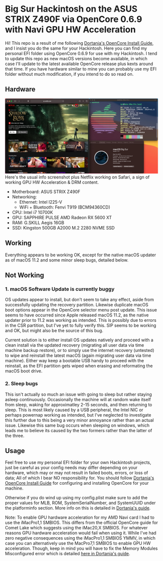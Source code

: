 # Big Sur Hackintosh on the ASUS STRIX Z490F via OpenCore 0.6.9 with Navi GPU HW Acceleration

Hi! This repo is a result of me following [Dortania's OpenCore Install Guide](https://dortania.github.io/OpenCore-Install-Guide/), and I insist you do the same for your Hackintosh. Here you can find my personal EFI folder using OpenCore 0.6.9 for use with my Hackintosh. I tend to update this repo as new macOS versions become available, in which case I'll update to the latest available OpenCore release plus kexts around that time. If you have hardware similar to mine you can probably use my EFI folder without much modification, if you intend to do so read on.

## Hardware
![HW info + HW Acceleration](static/working.jpg)
Here's the usual info screenshot plus Netflix working on Safari, a sign of working GPU HW Acceleration & DRM content. 

- Motherboard: ASUS STRIX Z490F
- Networking:
    - Ethernet: Intel I225-V
    - WiFi + Bluetooth: Fenvi T919 (BCM94360CD)
- CPU: Intel i7 10700K
- GPU: SAPPHIRE PULSE AMD Radeon RX 5600 XT 
- RAM: G.SKILL Aegis 16GB
- SSD: Kingston 500GB A2000 M.2 2280 NVME SSD

## Working
Everything appears to be working OK, except for the native macOS updater as of macOS 11.2 and some minor sleep bugs, detailed below.

## Not Working
### 1. macOS Software Update is currently buggy
OS updates appear to install, but don't seem to take any effect, aside from successfully updating the recovery partition. Likewise duplicate macOS boot options appear in the OpenCore selector menu post update. This issue seems to have occurred since Apple released macOS 11.2, as the native updater prior to 11.2 was working as intended. This is possibly due to errors in the CSR partition, but I've yet to fully verify this. SIP seems to be working and OK, but might also be the source of this bug.

Current solution is to either install OS updates natively and proceed with a clean install via the updated recovery (migrating all user data via time machine backup restore), or to simply use the internet recovery (untested) to wipe and reinstall the latest macOS (again migrating user data via time machine). Either way keep a bootable USB handy to proceed with the reinstall, as the EFI partition gets wiped when erasing and reformating the macOS boot drive.

### 2. Sleep bugs
This isn't actually so much an issue with going to sleep but rather staying asleep continuously. Occasionally the machine will at random wake itself from sleep, waking for approximatley 2-15 seconds, and then returning to sleep. This is most likely caused by a USB peripheral, the Intel NIC or perhaps powernap working as intended, but I've neglected to investigate this further due to this being a very minor annoyance rather than an actual issue. Likewise this same bug occurs when sleeping on windows, which leads me to believe its caused by the two formers rather than the latter of the three.

## Usage
Feel free to use my personal EFI folder for your own Hackintosh projects, just be careful as your config needs may differ depending on your hardware, which may or may not result in failed boots, errors, or loss of data; All of which I bear NO responsibility for. You should follow [Dortania's OpenCore Install Guide](https://dortania.github.io/OpenCore-Install-Guide/) for configuring and installing OpenCore for your machine.

Otherwise if you do wind up using my config.plist make sure to add the proper values for MLB, ROM, SystemSerialNumber,   and SystemUUID under the platforminfo section. More info on this is detailed in [Dortania's guide](https://dortania.github.io/OpenCore-Install-Guide/config.plist/comet-lake.html#platforminfo).

Note: To enable GPU hardware acceleration for my AMD Navi card I had to use the iMacPro1,1 SMBIOS. This differs from the official OpenCore guide for Comet Lake which suggests using the iMac20,X SMBIOS. For whatever reasons GPU hardware acceleration would fail when using it. While I've had zero negative consequences using the iMacPro1,1 SMBIOS YMMV, in which case you can alternatively use the MacPro7,1 SMBIOS to enable GPU HW acceleration. Though, keep in mind you will have to fix the Memory Modules Misconfigured error which is detailed [here in Dortania's guide](https://dortania.github.io/OpenCore-Post-Install/universal/memory.html#mapping-our-memory).